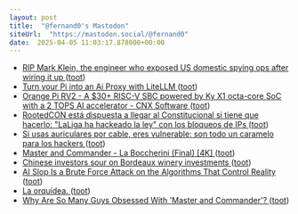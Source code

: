 ```yaml
---
layout: post
title:  "@fernand0's Mastodon"
siteUrl:  "https://mastodon.social/@fernand0"
date:  2025-04-05 11:03:17.878000+00:00
---
```

*  [RIP Mark Klein, the engineer who exposed US domestic spying ops after wiring it up ](https://www.theregister.com/2025/03/15/rip_mark_klein) ([toot](https://mastodon.social/@fernand0/114285018996881473))
*  [Turn your Pi into an Ai Proxy with LiteLLM ](https://pimylifeup.com/raspberry-pi-litellm-ai-proxy) ([toot](https://mastodon.social/@fernand0/114284864813567475))
*  [Orange Pi RV2 - A $30+ RISC-V SBC powered by Ky X1 octa-core SoC with a 2 TOPS AI accelerator - CNX Software ](https://www.cnx-software.com/2025/03/08/orange-pi-rv2-low-cost-risc-v-sbc-ky-x1-octa-core-soc-2-tops-ai-accelerator) ([toot](https://mastodon.social/@fernand0/114284647203986202))
*  [RootedCON está dispuesta a llegar al Constitucional si tiene que hacerlo: "LaLiga ha hackeado la ley" con los bloqueos de IPs ](https://www.xataka.com/empresas-y-economia/rootedcon-esta-dispuesta-a-llegar-al-constitucional-tiene-que-hacerlo-laliga-ha-hackeado-ley-bloqueos-ip) ([toot](https://mastodon.social/@fernand0/114284479526383549))
*  [Si usas auriculares por cable, eres vulnerable: son todo un caramelo para los hackers ](https://www.xataka.com/seguridad/usas-auriculares-cable-eres-vulnerable-todo-caramelo-para-hacker) ([toot](https://mastodon.social/@fernand0/114282695128663871))
*  [Master and Commander - La Boccherini (Final) [4K] ](https://youtu.be/Q7c0-r2gND) ([toot](https://mastodon.social/@fernand0/114281246473218251))
*  [Chinese investors sour on Bordeaux winery investments ](https://www.scmp.com/lifestyle/food-drink/article/3284273/bordeaux-winery-investments-turn-sour-chinese-investors?module=perpetual_scroll_) ([toot](https://mastodon.social/@fernand0/114280886856386909))
*  [AI Slop Is a Brute Force Attack on the Algorithms That Control Reality ](https://www.404media.co/ai-slop-is-a-brute-force-attack-on-the-algorithms-that-control-reality) ([toot](https://mastodon.social/@fernand0/114280655012278211))
*  [La orquídea. ](https://avecesunafoto.wordpress.com/2025/04/03/la-orquidea-2) ([toot](https://mastodon.social/@fernand0/114280552903295176))
*  [Why Are So Many Guys Obsessed With 'Master and Commander'? ](https://www.gq.com/story/master-and-commander-anniversar) ([toot](https://mastodon.social/@fernand0/114280406013526210))
